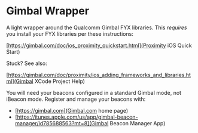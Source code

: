 Gimbal Wrapper
==============

A light wrapper around the Qualcomm Gimbal FYX libraries. This *requires* you install your FYX libraries per these instructions:

[https://gimbal.com/doc/ios_proximity_quickstart.html](Proximity iOS Quick Start)

Stuck? See also:

[https://gimbal.com/doc/proximity/ios_adding_frameworks_and_libraries.html](Gimbal XCode Project Help)

You will need your beacons configured in a standard Gimbal mode, not iBeacon mode. Register and manage your beacons with:

* [https://gimbal.com](Gimbal.com home page)
* [https://itunes.apple.com/us/app/gimbal-beacon-manager/id785688563?mt=8](Gimbal Beacon Manager App)

